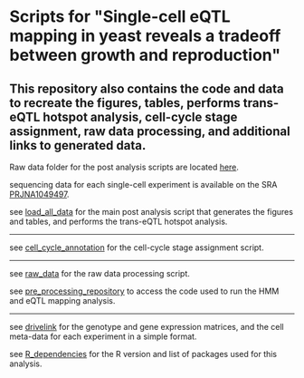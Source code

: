 # Scripts for "Single-cell eQTL mapping in yeast reveals a tradeoff between growth and reproduction" 
## This repository also contains the code and data to recreate the figures, tables, performs trans-eQTL hotspot analysis, cell-cycle stage assignment, raw data processing, and additional links to generated data.

Raw data folder for the post analysis scripts are located [here](https://drive.google.com/drive/folders/1SAUYxO7EhUq-FQLzrc__Lm_0dVF06oIj?usp=drive_link).

sequencing data for each single-cell experiment is available on the SRA [PRJNA1049497]([http://ncbi.com](https://www.ncbi.nlm.nih.gov/bioproject/PRJNA1049497)).

see [load_all_data](load_all_data.R) for the main post analysis script that generates the figures and tables, and performs the trans-eQTL hotspot analysis.

-----

see [cell_cycle_annotation](cell_cycle_annotation/cell_cycle_annotation.R) for the cell-cycle stage assignment script.

-----------------

see [raw_data](raw_data_processing/extract_parents_and_vatrix_hoff.sh) for the raw data processing script.

see [pre_processing_repository](https://github.com/joshsbloom/single_cell_eQTL/tree/master/yeast/code) to access the code used to run the HMM and eQTL mapping analysis.

------------------

see [drivelink]([drivelink.com](https://drive.google.com/drive/folders/1k9Gfg0GbuEuRVPXx5Y8WC-ZXbuWwgP5Q?usp=sharing)) for the genotype and gene expression matrices, and the cell meta-data for each experiment in a simple format.

see [R_dependencies](R_dependencies.yaml) for the R version and list of packages used for this analysis.
